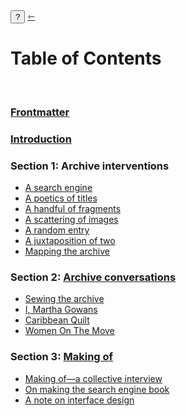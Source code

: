 <div class="action">
  <button id="notes-operations" onclick="hideShowInfo()">?</button>
  <a href="/" class="arrow-back h1 text-left" title="back to index"> ⇽ </a>
</div>

<h1 class="mt-5"> Table of Contents</h1>
<span class="info" style="display: none;">
    <span class="code">↪ This website is the home of “Performing Patents Otherwise.” It is an archive, a website and an experimental electronic book that binds search, archive and writing in one publication. The landing page navigates the publication according to the conventions of a search engine, foregrounding search. The table of contents offers a way of navigating that foregrounds texts, which is more in line with the conventions of book making. The table of contents reveals a logic of zooming in, from the general search to more specific configurations of the relationships between search, content, ordering and sense-making.</span>
</span>

<br/>

### [Frontmatter](/frontmatter)
<span class="info" style="display: none;">
    <span class="code">↪ add intro text to frontmatter here...</span>
</span>

### [Introduction](/introduction)
<span class="info" style="display: none;">
    <span class="code">↪ add intro text to foreword here...</span>
</span>

### Section 1: Archive interventions
<span class="info" style="display: none;">
    <span class="code">↪ Interventions are a mode of search, they disrupt ordering and invite unexpected readings....</span>
</span>

- [A search engine](/)
- [A poetics of titles](/interventions/titles)
- [A handful of fragments](/interventions/fragments)
- [A scattering of images](/interventions/scattering)
- [A random entry](/interventions/random)
- [A juxtaposition of two](/interventions/juxtaposition)
- [Mapping the archive](/data)

### Section 2: [Archive conversations](/conversations)
<span class="info" style="display: none;">
    <span class="code">↪ Some things are all over the patent archive but never made explicit. Archive conversations presents four artistic works that render these absent-present realities visible...</span>
</span>

- [Sewing the archive](/conversations/#sewingthearchive)
- [I, Martha Gowans](/conversations/martha "links to conversations section")
- [Caribbean Quilt](/conversations/caribbeanquilt)
- [Women On The Move](/conversations/womenonthemove)

###  Section 3: [Making of](/making)
<span class="info" style="display: none;">
    <span class="code">↪ A series of essays from the makers on the research, methods, tools developed...</span>
</span>

- [Making of—a collective interview](/making/#interview "links to making-of section collective interview")
- [On making the search engine book](/making/search-engine-book "links to making-of section on making search-engine book")
- [A note on interface design](/making/interface "links to making-of section on interface design")
